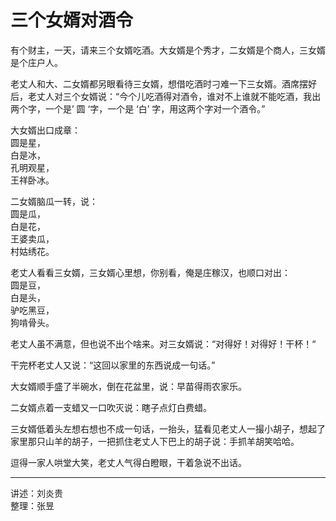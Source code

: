 # 三个女婿对酒令

有个财主，一天，请来三个女婿吃酒。大女婿是个秀才，二女婿是个商人，三女婿是个庄户人。

老丈人和大、二女婿都另眼看待三女婿，想借吃酒时刁难一下三女婿。酒席摆好后，老丈人对三个女婿说：“今个儿吃酒得对酒令，谁对不上谁就不能吃酒，我出两个字，一个是’ 圆 ‘字，一个是 ‘白’ 字，用这两个字对一个酒令。”

大女婿出口成章：  
圆是星，  
白是冰，  
孔明观星，  
王祥卧冰。

二女婿脑瓜一转，说：  
圆是瓜，  
白是花，  
王婆卖瓜，  
村姑绣花。

老丈人看看三女婿，三女婿心里想，你别看，俺是庄稼汉，也顺口对出：  
圆是豆，  
白是头，  
驴吃黑豆，  
狗啃骨头。

老丈人虽不满意，但也说不出个啥来。对三女婿说：“对得好！对得好！干杯！“

干完杯老丈人又说：“这回以家里的东西说成一句话。”

大女婿顺手盛了半碗水，倒在花盆里，说：早苗得雨农家乐。

二女婿点着一支蜡又一口吹灭说：瞎子点灯白费蜡。

三女婿低着头左想右想也不成一句话，一抬头，猛看见老丈人一撮小胡子，想起了家里那只山羊的胡子，一把抓住老丈人下巴上的胡子说：手抓羊胡笑哈哈。

逗得一家人哄堂大笑，老丈人气得白瞪眼，干着急说不出话。

---

讲述：刘炎贵  
整理：张昱
